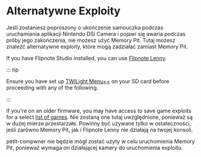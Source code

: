 # Alternatywne Exploity

Jeśli zostaniesz poproszony o ukończenie samouczka podczas uruchamiania aplikacji Nintendo DSi Camera i pojawi się awaria podczas próby jego zakończenia, nie możesz użyć Memory Pit. Tutaj możesz znaleźć alternatywne exploity, które mogą zadziałać zamiast Memory Pit.

If you have Flipnote Studio installed, you can use [Flipnote Lenny](launching-the-flipnote-exploit.html).

::: tip

Ensure you have set up [TWiLight Menu++](get-started.html#section-i-prep-work) on your SD card before proceeding with any of the following.

:::

If you're on an older firmware, you may have access to save game exploits for a select [list of games](https://dsibrew.org/wiki/DSi_exploits#DSiWare\(True_DSi-Mode\)_Exploits). Nie zostaną one tutaj uwzględnione, ponieważ są w dużej mierze przestarzałe. Powinny być używane tylko w ostateczności, jeśli zarówno Memory Pit, jak i Flipnote Lenny nie działają na twojej konsoli.

petit-compwner nie będzie mógł zostać użyty w celu uruchomienia Memory Pit, ponieważ wymaga on działającej kamery do uruchomienia exploitu.
